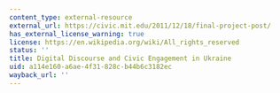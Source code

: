 ```yaml
---
content_type: external-resource
external_url: https://civic.mit.edu/2011/12/18/final-project-post/
has_external_license_warning: true
license: https://en.wikipedia.org/wiki/All_rights_reserved
status: ''
title: Digital Discourse and Civic Engagement in Ukraine
uid: a114e160-a6ae-4f31-828c-b44b6c3182ec
wayback_url: ''
---
```

